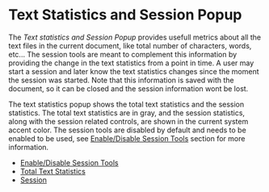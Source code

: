 
# Text Statistics and Session Popup

The _Text statistics and Session Popup_ provides usefull metrics about all the text files in the current document, like total number of characters, words, etc... The session tools are meant to complement this information by providing the change in the text statistics from a point in time. A user may start a session and later know the text statistics changes since the moment the session was started. Note that this information is saved with the document, so it can be closed and the session information wont be lost. 

The text statistics popup shows the total text statistics and the session statistics. The total text statistics are in gray, and the session statistics, along with the session related controls, are shown in the current system accent color.  The session tools are disabled by default and needs to be  enabled to be used, see [Enable/Disable Session Tools](#enableDisableSessionTools) section for more information.

- [Enable/Disable Session Tools](#enableDisableSessionTools) 
- [Total Text Statistics](#totalTextStatistics)
- [Session](#session)